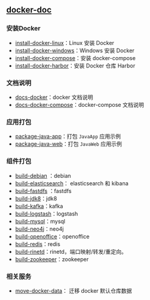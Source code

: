 ## [docker-doc](https://jueee.github.io/docker-doc/)

### 安装Docker

- [install-docker-linux](install-docker-linux.md)：Linux 安装 Docker
- [install-docker-windows](install-docker-windows.md)：Windows 安装 Docker
- [install-docker-compose](install-docker-compose.md)：安装 docker-compose
- [install-docker-harbor](install-docker-harbor.md)：安装 Docker 仓库 Harbor

### 文档说明

- [docs-docker](docs-docker.md)：docker 文档说明
- [docs-docker-compose](docs-docker-compose.md)：docker-compose 文档说明

### 应用打包

- [package-java-app](package-java-app.md)：打包 `JavaApp` 应用示例
- [package-java-web](package-java-web.md)：打包 `JavaWeb` 应用示例

### 组件打包

-	[build-debian](build/build-debian.md) ：debian
-	[build-elasticsearch](build/build-elasticsearch.md)： elasticsearch 和 kibana
-	[build-fastdfs](build/build-fastdfs.md) ：fastdfs
-	[build-jdk8](build/build-jdk8.md)：jdk8
-	[build-kafka](build/build-kafka.md)：kafka
-	[build-logstash](build/build/build-logstash.md)：logstash
-	[build-mysql](build/build/build-mysql.md)：mysql
-	[build-neo4j](build/build-neo4j.md)：neo4j
-	[build-openoffice](build/build-openoffice.md)：openoffice
-	[build-redis](build/build-redis.md)：redis
-	[build-rinetd](build/build-rinetd.md)：rinetd，端口映射/转发/重定向。
-	[build-zookeeper](build/build-zookeeper.md)：zookeeper     

### 相关服务

- [move-docker-data](move-docker-data.md)： 迁移 docker 默认仓库数据

